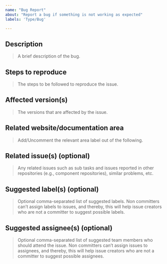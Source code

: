 ```yaml
---
name: "Bug Report"
about: "Report a bug if something is not working as expected"
labels: 'Type/Bug'

---
```


## Description
> A brief description of the bug.

## Steps to reproduce
> The steps to be followed to reproduce the issue.

## Affected version(s)
> The versions that are affected by the issue.

## Related website/documentation area
> Add/Uncomment the relevant area label out of the following. 
<!--Area/BBEs-->
<!--Area/HomePageSamples-->
<!--Area/LearnPages-->
<!--Area/CommonPages-->
<!--Area/Backend-->
<!--Area/UIUX-->
<!--Area/Workflows-->
<!--Area/Blog-->

## Related issue(s) (optional)
> Any related issues such as sub tasks and issues reported in other repositories (e.g., component repositories), similar problems, etc. 

## Suggested label(s) (optional)
> Optional comma-separated list of suggested labels. Non committers can’t assign labels to issues, and thereby, this will help issue creators who are not a committer to suggest possible labels.

## Suggested assignee(s) (optional)
> Optional comma-separated list of suggested team members who should attend the issue. Non committers can’t assign issues to assignees, and thereby, this will help issue creators who are not a committer to suggest possible assignees.
